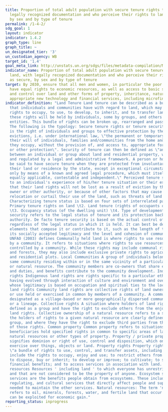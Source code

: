 ```yaml
---
title: Proportion of total adult population with secure tenure rights to land, with
  legally recognized documentation and who perceive their rights to land as secure,
  by sex and by type of tenure
permalink: /1-4-2/
sdg_goal: 1
layout: indicator
indicator: 1.4.2
graph_type: line
graph_title: ~
un_designated_tier: '3'
un_custodian_agency: WB
target_id: '1.4'
goal_meta_link: http://unstats.un.org/sdgs/files/metadata-compilation/Metadata-Goal-1.pdf
indicator_name: Proportion of total adult population with secure tenure rights to
  land, with legally recognized documentation and who perceive their rights to land
  as secure, by sex and by type of tenure
target: By 2030, ensure that all men and women, in particular the poor and the vulnerable,
  have equal rights to economic resources, as well as access to basic services, ownership
  and control over land and other forms of property, inheritance, natural resources,
  appropriate new technology and financial services, including microfinance.
indicator_definition: "Land Tenure Land tenure can be described as a bundle of rights
  that individuals and communities have with regard to land, which may include the
  rights to occupy, to use, to develop, to inherit, and to transfer land. Some of
  these rights will be held by individuals, some by groups, and others by political
  entities. This bundle of rights can be broken up, rearranged and passed on to others.
  The following is the typology: Secure tenure rights or tenure security Tenure security
  is the right of individuals and groups to effective protection by the state against
  evictions, i.e. under international law, \"the permanent or temporary removal against
  their will of individuals, families and/communities from the home and/or the land
  they occupy, without the provision of, and access to, appropriate form of legal
  or other protection\". Security of tenure can then be defined as \"an agreement
  between an individual or group about land and residential property, which is governed
  and regulated by a legal and administrative framework. A person or household can
  be said to have secure tenure when they are protected from involuntary removal from
  their land or residence by the state, except in exceptional circumstances, and then
  only by means of a known and agreed legal procedure, which must itself be objective,
  equally applicable, contestable and independent.\" Perceived tenure security refers
  to an individual's experience of his/her tenure situation or their estimated probability
  that their land rights will not be lost as a result of eviction by the state, land
  owner or other authority, or because of other factors that may cause involuntary
  relocation or curtail their use of the land, such as threats of land conflicts.
  Characterizing tenure status is based on four sets of interrelated parameters: \t1.
  Primary tenure rights on land \t2. Land tenure (rights of occupants on the land)
  \t3. Occupancy status (of the dwelling unit) \t4. Type of development Legal tenure
  security refers to the legal status of tenure and its protection backed up by state
  authority. De facto tenure security is based on the actual control of property,
  regardless of the legal status in which it is held. It can best be defined by the
  elements that compose it or contribute to it, such as the length of time of occupation,
  its socially accepted legitimacy and the level and cohesion of community organization.
  UNFAO (2003) defines Communally held land is where rights to use resources are held
  by a community. It refers to situations where rights to use resources are held and
  controlled by a community. While these rights may include communal rights to pastures
  and forests, they may also include exclusive private rights to agricultural land
  and residential plots. Local Communities A group of individuals belonging to the
  same community residing within or in the same vicinity of a particular parcel, property
  or natural resource. The community members are co-owners that share exclusive rights
  and duties, and benefits contribute to the community development. Indigenous land
  rights Indigenous land rights are rights specific to a particular ethnic group,
  having evolved through interaction of culture and environment and overseen by authorities
  whose legitimacy is based on occupation and spiritual ties to the locality. Community
  land rights Community land rights are collective rights of land ownership, access
  or use held or exercised in common by members of a community. A community may be
  designated as a village-based or more geographically dispersed community, or a clan
  or a lineage. Collective rights A situation where holders of land rights are clearly
  defined as a group and have the right to exclude others from the enjoyment of those
  land rights. Collective ownership of a natural resource refers to a situation where
  the holders of rights to a given natural resource are clearly defined as a collective
  group, and where they have the right to exclude third parties from the enjoyment
  of those rights. Common property Common property refers to situations in which entitled
  beneficiaries hold specified rights in common to specific areas of land, land-based
  natural resources or other types of property. Property / private property Property
  signifies dominion or right of use, control and disposition, which one may lawfully
  exercise over things, objects or land. Property rights Property rights refer to
  \"a bundle of rights to use, control, and transfer assets, including land. These
  include the rights to occupy, enjoy and use; to restrict others from entry or use;
  to dispose, buy or inherit; to develop or improve; to cultivate; to sublet; to realize
  financial benefits; and to access services in association with land. Open access
  resources Resources ' including land ' to which everyone has unrestricted access
  and that are not considered to be the property of anyone. Ecosystem services: Ecosystem
  services are the benefits people obtain from ecosystems. These include provisioning,
  regulating, and cultural services that directly affect people and supporting services
  needed to maintain the other services. Natural resources: The term 'natural resources'
  refers to oil, minerals, forests, water, and fertile land that occur in nature and
  can be exploited for economic gain."
reporting_status: inprogress
---
```

